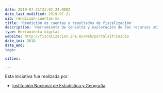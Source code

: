 ```yaml
---
date: 2019-07-21T23:02:24.000Z
date_last_modified: 2019-07-21
uid: rendicion-cuentas-mx
title: 'Rendición de cuentas y resultados de fiscalización'
description: 'Herramienta de consulta y exploración de los recursos utilizados durante el proceso electoral por cada candidato, así como la comparación de candidaturas y la descarga de informes,reportes y monitoreos.'
type: Herramienta digital
website: http://fiscalizacion.ine.mx/web/portalsif/inicio
date_ini: 2018
date_end: 
tags:

cities: 

---
```


Esta iniciativa fue realizada por:

- [Institución Nacional de Estadística y Geografía](/organizaciones/ine-mx)
